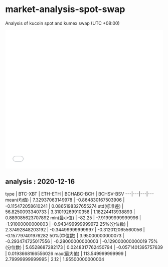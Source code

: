 # market-analysis-spot-swap
Analysis of kucoin spot and kumex swap (UTC +08:00)

<iframe width="100%" height="440" src="./data.html" frameborder="no" border="0" scrolling="no"></iframe>

## analysis : 2020-12-16

type | BTC-XBT | ETH-ETH | BCHABC-BCH | BCHSV-BSV 
---|---|---|---
mean(均值) | 7.32937063149978 | -0.864830167503906 | -0.115472058610241 | 0.0865198327655274
std(标准差) | 56.8250093340733 | 3.31019269910358 | 1.18224413938893 | 0.889085623707892
min(最小值) | -82.25 | -7.91999999999996 | -1.91000000000003 | -0.943499999999972
25%(分位数) | 2.37492848203192 | -0.34499999999997 | -0.312012065560056 | -0.157797401976282
50%(中位数) | 3.95000000000073 | -0.293474725017556 | -0.28000000000003 | -0.129000000000019
75%(分位数) | 5.6528687282173 | 0.0248317762450794 | -0.0571401395757639 | 0.0193668166556026
max(最大值) | 113.549999999999 | 2.79999999999995 | 2.12 | 1.95500000000004
